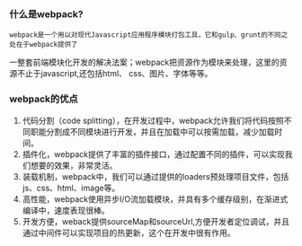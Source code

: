 ### 什么是webpack?
    webpack是一个用以对现代Javascript应用程序模块打包工具，它和gulp、grunt的不同之处在于webpack提供了
一整套前端模块化开发的解决法案；webpack把资源作为模块来处理，这里的资源不止于javascript,还包括html、
css、图片、字体等等。

### webpack的优点
1. 代码分割（code splitting），在开发过程中，webpack允许我们将代码按照不同职能分割成不同模块进行开发，并且在加载中可以按需加载，减少加载时间。
2. 插件化，webpack提供了丰富的插件接口，通过配置不同的插件，可以实现我们想要的效果，非常灵活。
3. 装载机制，webpack中，我们可以通过提供的loaders预处理项目文件，包括js、css、html、image等。
4. 高性能，webpack使用异步I/O流加载模块，并具有多个缓存级别，在渐进式编译中，速度表现很棒。
5. 开发方便，weback提供sourceMap和sourceUrl,方便开发者定位调试，并且通过中间件可以实现项目的热更新，这个在开发中很有作用。



